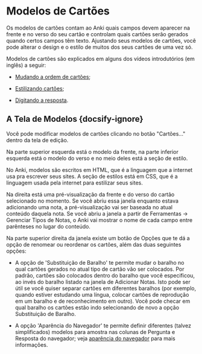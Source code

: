 # Modelos de Cartões

Os modelos de cartões contam ao Anki quais campos devem aparecer na frente e no
verso do seu cartão e controlam quais cartões serão gerados quando certos campos têm texto.
Ajustando seus modelos de cartões, você pode alterar o design e o estilo de muitos
dos seus cartões de uma vez só.

Modelos de cartões são explicados em alguns dos vídeos introdutórios (em inglês) a seguir:

-   [Mudando a ordem de cartões](http://www.youtube.com/watch?v=DnbKwHEQ1mA&yt:cc=on);

-   [Estilizando cartões](http://www.youtube.com/watch?v=F1j1Zx0mXME&yt:cc=on);

-   [Digitando a resposta](http://www.youtube.com/watch?v=5tYObQ3ocrw&yt:cc=on).

## A Tela de Modelos {docsify-ignore}

Você pode modificar modelos de cartões clicando no botão "Cartões..." dentro
da tela de edição.

Na parte superior esquerda está o modelo da frente, na parte inferior esquerda
está o modelo do verso e no meio deles está a seção de estilo.

No Anki, modelos são escritos em HTML, que é a linguagem que a internet
usa pra escrever seus sites. A seção de estilos está em CSS, que é a
linguagem usada pela internet para estilizar seus sites.

Na direita está uma pré-visualização da frente e do verso do cartão
selecionado no momento. Se você abriu essa janela enquanto estava adicionando
uma nota, a pré-visualização vai ser baseada no atual conteúdo daquela nota.
Se você abriu a janela a partir de Ferramentas → Gerenciar Tipos de Notas, o
Anki vai mostrar o nome de cada campo entre parênteses no lugar do conteúdo.

Na parte superior direita da janela existe um botão de Opções que te
dá a opção de renomear ou reordenar os cartões, além das duas seguintes opções:

-   A opção de 'Substituição de Baralho' te permite mudar o baralho no qual
    cartões gerados no atual tipo de cartão vão ser colocados. Por padrão,
    cartões são colocados dentro do baralho que você especificou, ao invés
    do baralho listado na janela de Adicionar Notas. Isto pode ser útil se
    você quiser separar cartões em diferentes baralhos (por exemplo, quando
    estiver estudando uma língua, colocar cartões de reprodução em um baralho
    e de reconhecimento em outro). Você pode checar em qual baralho os cartões
    estão indo selecionando de novo a opção Substituição de Baralho.

-   A opção 'Aparência do Navegador' te permite definir diferentes (talvez
    simplificados) modelos para amostra nas colunas de Pergunta e Resposta
    do navegador; veja [aparência do navegador](templates/styling.md#browser-appearance) para 
    mais informações.
